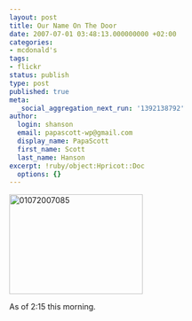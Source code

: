 ```yaml
---
layout: post
title: Our Name On The Door
date: 2007-07-01 03:48:13.000000000 +02:00
categories:
- mcdonald's
tags:
- flickr
status: publish
type: post
published: true
meta:
  _social_aggregation_next_run: '1392138792'
author:
  login: shanson
  email: papascott-wp@gmail.com
  display_name: PapaScott
  first_name: Scott
  last_name: Hanson
excerpt: !ruby/object:Hpricot::Doc
  options: {}
---
```

<p><a href="http://www.flickr.com/photos/papascott/677419492/" title="Photo Sharing"><img src="http://farm2.static.flickr.com/1285/677419492_247d8e93d9_m.jpg" width="240" height="180" alt="01072007085" /></a></p>
<p>As of 2:15 this morning.</p>
